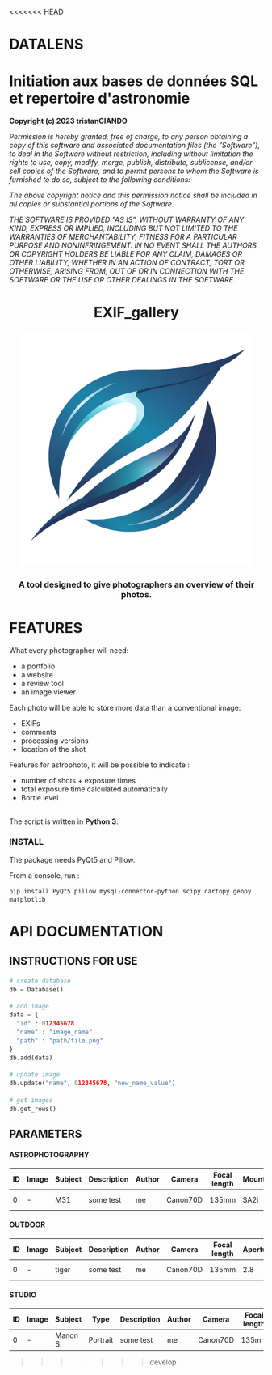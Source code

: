 <<<<<<< HEAD
# DATALENS
Initiation aux bases de données SQL et repertoire d'astronomie
=======
**Copyright (c) 2023 tristanGIANDO**

*Permission is hereby granted, free of charge, to any person obtaining a copy*
*of this software and associated documentation files (the "Software"), to deal*
*in the Software without restriction, including without limitation the rights*
*to use, copy, modify, merge, publish, distribute, sublicense, and/or sell*
*copies of the Software, and to permit persons to whom the Software is*
*furnished to do so, subject to the following conditions:*

*The above copyright notice and this permission notice shall be included in all*
*copies or substantial portions of the Software.*

*THE SOFTWARE IS PROVIDED "AS IS", WITHOUT WARRANTY OF ANY KIND, EXPRESS OR*
*IMPLIED, INCLUDING BUT NOT LIMITED TO THE WARRANTIES OF MERCHANTABILITY,*
*FITNESS FOR A PARTICULAR PURPOSE AND NONINFRINGEMENT. IN NO EVENT SHALL THE*
*AUTHORS OR COPYRIGHT HOLDERS BE LIABLE FOR ANY CLAIM, DAMAGES OR OTHER*
*LIABILITY, WHETHER IN AN ACTION OF CONTRACT, TORT OR OTHERWISE, ARISING FROM,*
*OUT OF OR IN CONNECTION WITH THE SOFTWARE OR THE USE OR OTHER DEALINGS IN THE*
*SOFTWARE.*

<h1 align="center">
    EXIF_gallery
</h1>

<h2 align="center" style="margin:1em;">
    <img src="EXIF_gallery/ui/icons/logo.png"
         alt="EXIF_gallery"></a>
</h2>

<h3 align="center">
    A tool designed to give photographers an overview of their photos.
</h3>

# FEATURES
What every photographer will need:
* a portfolio
* a website
* a review tool
* an image viewer

Each photo will be able to store more data than a conventional image:
* EXIFs
* comments
* processing versions
* location of the shot

Features for astrophoto, it will be possible to indicate :
* number of shots + exposure times
* total exposure time calculated automatically
* Bortle level

##
The script is written in **Python 3**.

### INSTALL
The package needs PyQt5 and Pillow.

From a console, run :
```
pip install PyQt5 pillow mysql-connector-python scipy cartopy geopy matplotlib
```

# API DOCUMENTATION

## INSTRUCTIONS FOR USE
```py
# create database
db = Database()

# add image
data = {
  "id" : 012345678
  "name" : "image_name"
  "path" : "path/file.png"
}
db.add(data)

# update image
db.update("name", 012345678, "new_name_value")

# get images
db.get_rows()

```

## PARAMETERS
#### ASTROPHOTOGRAPHY
|ID|Image|Subject|Description|Author|Camera|Focal length|Mount|Aperture|ISO|NB lights|Exposure time|Total time|Place|Sky darkness|Moon Illumination|Processed with|Brut|Versions|Date|Comment|
|-|-|-|-|-|-|-|-|-|-|-|-|-|-|-|-|-|-|-|-|-|
|0|-|M31|some test|me|Canon70D|135mm|SA2i|2.8|1600|50|120|-|here|2|35%|Siril/Photoshop|-|-|24/12/23|bla bla bla|

#### OUTDOOR
|ID|Image|Subject|Description|Author|Camera|Focal length|Aperture|ISO|Exposure time|Place|Processed with|Brut|Versions|Date|Comment|
|-|-|-|-|-|-|-|-|-|-|-|-|-|-|-|-|
|0|-|tiger|some test|me|Canon70D|135mm|2.8|1600|1/1200|here|Photoshop|-|-|24/12/23|bla bla bla|

#### STUDIO
|ID|Image|Subject|Type|Description|Author|Camera|Focal length|Aperture|ISO|Exposure time|Lighting|Place|Processed with|Brut|Versions|Date|Comment|
|-|-|-|-|-|-|-|-|-|-|-|-|-|-|-|-|-|-|
|0|-|Manon S.|Portrait|some test|me|Canon70D|135mm|2.8|1600|1/1200|-|here|Photoshop|-|-|24/12/23|bla bla bla|


>>>>>>> develop
